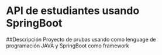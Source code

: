 # API de estudiantes usando SpringBoot
##Descripción
Proyecto de prubas usando como lenguage de programación JAVA y 
SpringBoot como framework


